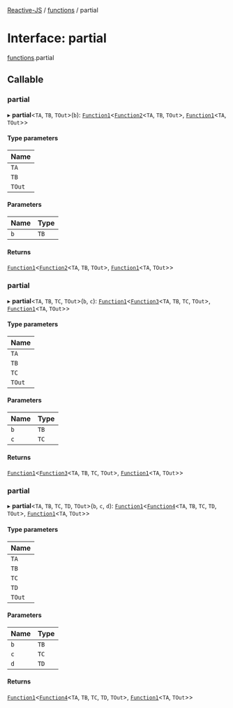 [Reactive-JS](../README.md) / [functions](../modules/functions.md) / partial

# Interface: partial

[functions](../modules/functions.md).partial

## Callable

### partial

▸ **partial**<`TA`, `TB`, `TOut`\>(`b`): [`Function1`](../modules/functions.md#function1)<[`Function2`](../modules/functions.md#function2)<`TA`, `TB`, `TOut`\>, [`Function1`](../modules/functions.md#function1)<`TA`, `TOut`\>\>

#### Type parameters

| Name |
| :------ |
| `TA` |
| `TB` |
| `TOut` |

#### Parameters

| Name | Type |
| :------ | :------ |
| `b` | `TB` |

#### Returns

[`Function1`](../modules/functions.md#function1)<[`Function2`](../modules/functions.md#function2)<`TA`, `TB`, `TOut`\>, [`Function1`](../modules/functions.md#function1)<`TA`, `TOut`\>\>

### partial

▸ **partial**<`TA`, `TB`, `TC`, `TOut`\>(`b`, `c`): [`Function1`](../modules/functions.md#function1)<[`Function3`](../modules/functions.md#function3)<`TA`, `TB`, `TC`, `TOut`\>, [`Function1`](../modules/functions.md#function1)<`TA`, `TOut`\>\>

#### Type parameters

| Name |
| :------ |
| `TA` |
| `TB` |
| `TC` |
| `TOut` |

#### Parameters

| Name | Type |
| :------ | :------ |
| `b` | `TB` |
| `c` | `TC` |

#### Returns

[`Function1`](../modules/functions.md#function1)<[`Function3`](../modules/functions.md#function3)<`TA`, `TB`, `TC`, `TOut`\>, [`Function1`](../modules/functions.md#function1)<`TA`, `TOut`\>\>

### partial

▸ **partial**<`TA`, `TB`, `TC`, `TD`, `TOut`\>(`b`, `c`, `d`): [`Function1`](../modules/functions.md#function1)<[`Function4`](../modules/functions.md#function4)<`TA`, `TB`, `TC`, `TD`, `TOut`\>, [`Function1`](../modules/functions.md#function1)<`TA`, `TOut`\>\>

#### Type parameters

| Name |
| :------ |
| `TA` |
| `TB` |
| `TC` |
| `TD` |
| `TOut` |

#### Parameters

| Name | Type |
| :------ | :------ |
| `b` | `TB` |
| `c` | `TC` |
| `d` | `TD` |

#### Returns

[`Function1`](../modules/functions.md#function1)<[`Function4`](../modules/functions.md#function4)<`TA`, `TB`, `TC`, `TD`, `TOut`\>, [`Function1`](../modules/functions.md#function1)<`TA`, `TOut`\>\>
